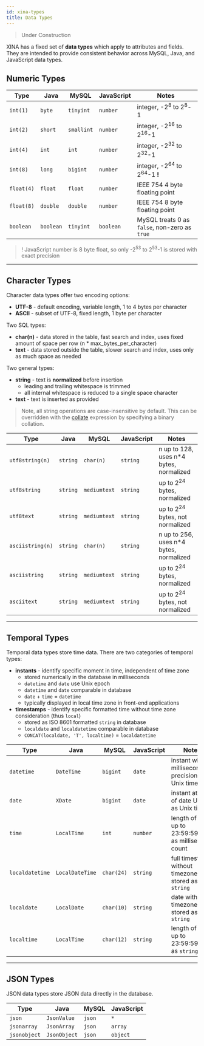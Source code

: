 ```yaml
---
id: xina-types
title: Data Types
---
```


> Under Construction

XINA has a fixed set of **data types** which apply to attributes and fields. They are intended to provide consistent
behavior across MySQL, Java, and JavaScript data types.

## Numeric Types

| Type       | Java      | MySQL      | JavaScript  | Notes                                                            |
|------------|-----------|------------|-------------|------------------------------------------------------------------|
| `int(1)`   | `byte`    | `tinyint`  | `number`    | integer, -2<sup>8</sup> to 2<sup>8</sup>-1                       |
| `int(2)`   | `short`   | `smallint` | `number`    | integer, -2<sup>16</sup> to 2<sup>16</sup>-1                     |
| `int(4)`   | `int`     | `int`      | `number`    | integer, -2<sup>32</sup> to 2<sup>32</sup>-1                     |
| `int(8)`   | `long`    | `bigint`   | `number`    | integer, -2<sup>64</sup> to 2<sup>64</sup>-1 **!**               |
| `float(4)` | `float`   | `float`    | `number`    | IEEE 754 4 byte floating point                                   |
| `float(8)` | `double`  | `double`   | `number`    | IEEE 754 8 byte floating point                                   |
| `boolean`  | `boolean` | `tinyint`  | `boolean`   | MySQL treats 0 as `false`, non-zero as `true`                    |

> ! JavaScript number is 8 byte float, so only -2<sup>53</sup> to 2<sup>53</sup>-1 is stored with exact precision

---

## Character Types

Character data types offer two encoding options:

* **UTF-8** - default encoding, variable length, 1 to 4 bytes per character
* **ASCII** - subset of UTF-8, fixed length, 1 byte per character

Two SQL types:

* **char(n)** - data stored in the table, fast search and index, uses fixed amount of space per row (n * max_bytes_per_character)
* **text** - data stored outside the table, slower search and index, uses only as much space as needed

Two general types:

* **string** - text is **normalized** before insertion
  * leading and trailing whitespace is trimmed
  * all internal whitespace is reduced to a single space character
* **text** - text is inserted as provided

> Note, all string operations are case-insensitive by default. This can be overridden with the
  [collate](api-syntax-ex.md#collate) expression by specifying a binary collation.

| Type             | Java     | MySQL        | JavaScript | Notes                                                      |
|------------------|----------|--------------|------------|------------------------------------------------------------|
| `utf8string(n)`  | `string` | `char(n)`    | `string`   | n up to 128, uses n*4 bytes, normalized                    |
| `utf8string`     | `string` | `mediumtext` | `string`   | up to 2<sup>24</sup> bytes, normalized                     |
| `utf8text`       | `string` | `mediumtext` | `string`   | up to 2<sup>24</sup> bytes, not normalized                 |
| `asciistring(n)` | `string` | `char(n)`    | `string`   | n up to 256, uses n*4 bytes, normalized                    |
| `asciistring`    | `string` | `mediumtext` | `string`   | up to 2<sup>24</sup> bytes, normalized                     |
| `asciitext`      | `string` | `mediumtext` | `string`   | up to 2<sup>24</sup> bytes, not normalized                 |

---

## Temporal Types

Temporal data types store time data. There are two categories of temporal types:

* **instants** - identify specific moment in time, independent of time zone
  * stored numerically in the database in milliseconds
  * `datetime` and `date` use Unix epoch
  * `datetime` and `date` comparable in database
  * `date` + `time` = `datetime`
  * typically displayed in local time zone in front-end applications
* **timestamps** - identify specific formatted time without time zone consideration (thus `local`)
  * stored as ISO 8601 formatted `string` in database
  * `localdate` and `localdatetime` comparable in database
  * `CONCAT(localdate, 'T', localtime)` = `localdatetime`

| Type            | Java            | MySQL      | JavaScript | Notes                                                   |
|-----------------|-----------------|------------|------------|---------------------------------------------------------|
| `datetime`      | `DateTime`      | `bigint`   | `date`     | instant with millisecond precision, as Unix time        |
| `date`          | `XDate`         | `bigint`   | `date`     | instant at start of date UTC, as Unix time              |
| `time`          | `LocalTime`     | `int`      | `number`   | length of time up to 23:59:59.999, as millisecond count |
| `localdatetime` | `LocalDateTime` | `char(24)` | `string`   | full timestamp without timezone, stored as `string`     |
| `localdate`     | `LocalDate`     | `char(10)` | `string`   | date without timezone, stored as `string`               |
| `localtime`     | `LocalTime`     | `char(12)` | `string`   | length of time up to 23:59:59.999, as `string`          |

---

## JSON Types

JSON data types store JSON data directly in the database. 

| Type         | Java         | MySQL  | JavaScript |
|--------------|--------------|--------|------------|
| `json`       | `JsonValue`  | `json` | `*`        |
| `jsonarray`  | `JsonArray`  | `json` | `array`    |
| `jsonobject` | `JsonObject` | `json` | `object`   |
